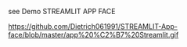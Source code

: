 see Demo STREAMLIT APP FACE

https://github.com/Dietrich061991/STREAMLIT-App-face/blob/master/app%20%C2%B7%20Streamlit.gif
